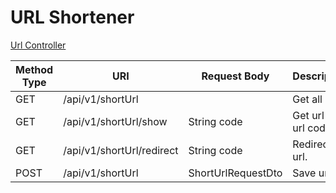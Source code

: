 # URL Shortener

[Url Controller](https://github.com/furkanyesilyurt/url-shortener/blob/master/src/main/java/com/fyesilyurt/urlshortener/controller/UrlController.java)

| Method Type | URI | Request Body | Description |
| ---- | ---- | ---- | ---- |
| GET | /api/v1/shortUrl | | Get all urls. |
| GET | /api/v1/shortUrl/show | String code | Get url with url code. |
| GET | /api/v1/shortUrl/redirect | String code | Redirect url. |
| POST | /api/v1/shortUrl | ShortUrlRequestDto | Save url. |
